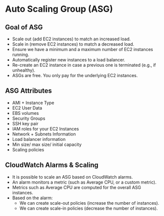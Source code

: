 # Auto Scaling Group (ASG)

## Goal of ASG

- Scale out (add EC2 instances) to match an increased load.
- Scale in (remove EC2 instances) to match a decreased load.
- Ensure we have a minimum and a maximum number of EC2 instances running.
- Automatically register new instances to a load balancer.
- Re-create an EC2 instance in case a previous one is terminated (e.g., if unhealthy).
- ASGs are free. You only pay for the underlying EC2 instances.

## ASG Attributes

- AMI + Instance Type
- EC2 User Data
- EBS volumes
- Security Groups
- SSH key pair
- IAM roles for your EC2 Instances
- Network + Subnets Information
- Load balancer information
- Min size/ max size/ initial capacity
- Scaling policies

## CloudWatch Alarms & Scaling

- It is possible to scale an ASG based on CloudWatch alarms.
- An alarm monitors a metric (such as Average CPU, or a custom metric).
- Metrics such as Average CPU are computed for the overall ASG instances.
- Based on the alarm:
    - We can create scale-out policies (increase the number of instances).
    - We can create scale-in policies (decrease the number of instances).